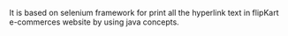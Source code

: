 It is based on selenium framework for print all the hyperlink text in flipKart e-commerces website by using java concepts.
